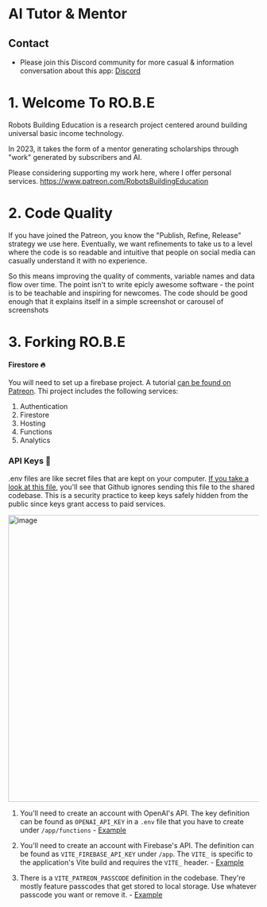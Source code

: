 #  AI Tutor & Mentor

## Contact

- Please join this Discord community for more casual & information conversation about this app: [Discord](https://discord.gg/9kguaaDRmt)

# 1. Welcome To RO.B.E

Robots Building Education is a research project centered
around building universal basic income technology.

In 2023, it takes the form of a mentor generating scholarships through "work" generated by subscribers and AI.

Please considering supporting my work here, where I offer personal services.
https://www.patreon.com/RobotsBuildingEducation

# 2. Code Quality

If you have joined the Patreon, you know the "Publish, Refine, Release" strategy we use here. Eventually, we want refinements to take us to a level where the code is so readable and intuitive that people on social media can casually understand it with no experience.

So this means improving the quality of comments, variable names and data flow over time. The point isn't to write epicly awesome software - the point is to be teachable and inspiring for newcomes. The code should be good enough that it explains itself in a simple screenshot or carousel of screenshots

# 3. Forking RO.B.E

#### Firestore 🔥

You will need to set up a firebase project. A tutorial [can be found on Patreon](https://www.patreon.com/posts/93082226). Thi project includes the following services:

1. Authentication
2. Firestore
3. Hosting
4. Functions
5. Analytics

### API Keys 🔐

.env files are like secret files that are kept on your computer. [If you take a look at this file](https://github.com/RobotsBuildingEducation/RobotsBuildingEducation/blob/refactor-sessions/app/.gitignore#L26-L27), you'll see that Github ignores sending this file to the shared codebase. This is a security practice to keep keys safely hidden from the public since keys grant access to paid services.

<img width="577" alt="image" src="https://github.com/RobotsBuildingEducation/Educate/assets/65219666/e73253eb-623d-467e-80dd-e4eac02ddeec">

1. You'll need to create an account with OpenAI's API. The key definition can be found as `OPENAI_API_KEY` in a `.env` file that you have to create under `/app/functions` - [Example](https://github.com/RobotsBuildingEducation/RobotsBuildingEducation/blob/refactor-sessions/app/functions/index.js#L9-L13)

2. You'll need to create an account with Firebase's API. The definition can be found as `VITE_FIREBASE_API_KEY` under `/app`. The `VITE_` is specific to the application's Vite build and requires the `VITE_` header. - [Example](https://github.com/RobotsBuildingEducation/RobotsBuildingEducation/blob/refactor-sessions/app/src/database/firebaseResources.tsx#L12-L22)

3. There is a `VITE_PATREON_PASSCODE` definition in the codebase. They're mostly feature passcodes that get stored to local storage. Use whatever passcode you want or remove it. - [Example](https://github.com/RobotsBuildingEducation/RobotsBuildingEducation/blob/refactor-sessions/app/src/App.tsx#L132)
